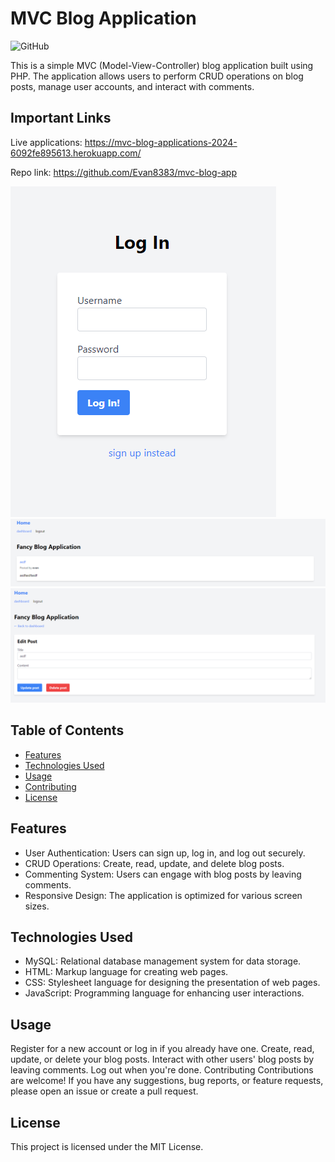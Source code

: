 # MVC Blog Application

![GitHub](https://img.shields.io/github/license/Evan8383/mvc-blog-app)

This is a simple MVC (Model-View-Controller) blog application built using PHP. The application allows users to perform CRUD operations on blog posts, manage user accounts, and interact with comments.

## Important Links
Live applications: https://mvc-blog-applications-2024-6092fe895613.herokuapp.com/


Repo link: https://github.com/Evan8383/mvc-blog-app


![login](image-2.png)
![posts](image.png)
![edit posts](image-1.png)

## Table of Contents

- [Features](#features)
- [Technologies Used](#technologies-used)
- [Usage](#usage)
- [Contributing](#contributing)
- [License](#license)

## Features

- User Authentication: Users can sign up, log in, and log out securely.
- CRUD Operations: Create, read, update, and delete blog posts.
- Commenting System: Users can engage with blog posts by leaving comments.
- Responsive Design: The application is optimized for various screen sizes.

## Technologies Used

- MySQL: Relational database management system for data storage.
- HTML: Markup language for creating web pages.
- CSS: Stylesheet language for designing the presentation of web pages.
- JavaScript: Programming language for enhancing user interactions.

## Usage
Register for a new account or log in if you already have one.
Create, read, update, or delete your blog posts.
Interact with other users' blog posts by leaving comments.
Log out when you're done.
Contributing
Contributions are welcome! If you have any suggestions, bug reports, or feature requests, please open an issue or create a pull request.

## License
This project is licensed under the MIT License.